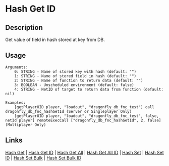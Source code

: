 # Hash Get ID

## Description

Get value of field in hash stored at key from DB.

## Usage

```sqf
Arguments:
	0: STRING - Name of stored key with hash (default: "")
	1: STRING - Name of stored field in hash (default: "")
	2: STRING - Name of function to return data (default: "")
	3: BOOLEAN - Unscheduled environment (default: false)
	4: STRING - NetID of target to return data from function (default: nil)

Examples:
	[getPlayerUID player, "loadout", "dragonfly_db_fnc_test"] call dragonfly_db_fnc_hashGetId (Server or Singleplayer Only)
	[getPlayerUID player, "loadout", "dragonfly_db_fnc_test", false, netId player] remoteExecCall ["dragonfly_db_fnc_hashGetId", 2, false] (Multiplayer Only)
```

## Links

[Hash Get](hashes/hashGet.md) |
[Hash Get ID](hashes/hashGetId.md) |
[Hash Get All](hashes/hashGetAll.md) |
[Hash Get All ID](hashes/hashGetAllId.md) |
[Hash Set](hashes/hashSet.md) |
[Hash Set ID](hashes/hashSetId.md) |
[Hash Set Bulk](hashes/hashSetBulk.md) |
[Hash Set Bulk ID](hashes/hashSetBulkId.md)
